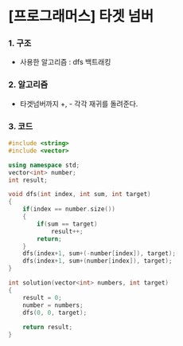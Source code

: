 # [프로그래머스] 타겟 넘버

### 1. 구조

- 사용한 알고리즘 : dfs 백트래킹

  

### 2. 알고리즘

-  타겟넘버까지 +, - 각각 재귀를 돌려준다.

  

### 3. 코드

```c++
#include <string>
#include <vector>

using namespace std;
vector<int> number;
int result;

void dfs(int index, int sum, int target)
{   
    if(index == number.size())
    {
        if(sum == target)
            result++;
        return;
    }
    dfs(index+1, sum+(-number[index]), target);
    dfs(index+1, sum+(number[index]), target);
}

int solution(vector<int> numbers, int target) 
{
    result = 0;
    number = numbers;
    dfs(0, 0, target);
    
    return result;
}

```

